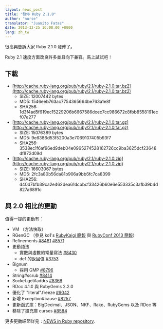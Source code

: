 ```yaml
---
layout: news_post
title: "發佈 Ruby 2.1.0"
author: "nurse"
translator: "Juanito Fatas"
date: 2013-12-25 16:00:00 +0000
lang: zh_tw
---
```


很高興告訴大家 Ruby 2.1.0 發佈了。

Ruby 2.1 速度方面改良許多並且向下兼容。馬上試試吧！

## 下載

* [http://cache.ruby-lang.org/pub/ruby/2.1/ruby-2.1.0.tar.bz2](http://cache.ruby-lang.org/pub/ruby/2.1/ruby-2.1.0.tar.bz2)
  * SIZE:   12007442 bytes
  * MD5:    1546eeb763ac7754365664be763a1e8f
  * SHA256: 1d3f4ad5f619ec15229206b6667586dcec7cc986672c8fbb8558161ecf07e277
* [http://cache.ruby-lang.org/pub/ruby/2.1/ruby-2.1.0.tar.gz](http://cache.ruby-lang.org/pub/ruby/2.1/ruby-2.1.0.tar.gz)
  * SIZE:   15076389 bytes
  * MD5:    9e6386d53f5200a3e7069107405b93f7
  * SHA256: 3538ec1f6af96ed9deb04e0965274528162726cc9ba3625dcf23648df872d09d
* [http://cache.ruby-lang.org/pub/ruby/2.1/ruby-2.1.0.zip](http://cache.ruby-lang.org/pub/ruby/2.1/ruby-2.1.0.zip)
  * SIZE:   16603067 bytes
  * MD5:    2fc3a80b56da81b906a9bb6fc7ca8399
  * SHA256: d40d7bfb39ca2e462dea61dcbbcf33426b60e6e553335c3afb39b4d827a6891c

## 與 2.0 相比的更動

值得一提的更動有：

* VM （方法快取）
* RGenGC （參見 ko1's [RubyKaigi 簡報](http://rubykaigi.org/2013/talk/S73) 與 [RubyConf 2013 簡報](http://www.atdot.net/~ko1/activities/rubyconf2013-ko1_pub.pdf)）
* Refinements [#8481](https://bugs.ruby-lang.org/issues/8481) [#8571](https://bugs.ruby-lang.org/issues/8571)
* 更動語法
  * 實數與虛數的常量寫法 [#8430](https://bugs.ruby-lang.org/issues/8430)
  * def 的返回值 [#3753](https://bugs.ruby-lang.org/issues/3753)
* Bignum
  * 採用 GMP [#8796](https://bugs.ruby-lang.org/issues/8796)
* String#scrub [#8414](https://bugs.ruby-lang.org/issues/8414)
* Socket.getifaddrs [#8368](https://bugs.ruby-lang.org/issues/8368)
* RDoc 4.1.0 與 RubyGems 2.2.0
* 優化了 "literal".freeze [#9042](https://bugs.ruby-lang.org/issues/9042)
* 新增 Exception#cause [#8257](https://bugs.ruby-lang.org/issues/8257)
* 更新函式庫：BigDecimal、JSON、NKF、Rake、RubyGems 以及 RDoc 等
* 移除了擴充庫 curses [#8584](https://bugs.ruby-lang.org/issues/8584)

更多更動細節詳見：[NEWS in Ruby repository](https://github.com/ruby/ruby/blob/v2_1_0/NEWS).
